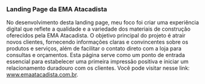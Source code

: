 ### Landing Page da EMA Atacadista
No desenvolvimento desta landing page, meu foco foi criar uma experiência digital que reflete a qualidade e a variedade dos materiais de construção oferecidos pela EMA Atacadista. O objetivo principal do projeto é atrair novos clientes, fornecendo informações claras e convincentes sobre os produtos e serviços, além de facilitar o contato direto com a loja para consultas e orçamentos. Esta página serve como um ponto de entrada essencial para estabelecer uma primeira impressão positiva e iniciar um relacionamento duradouro com os clientes. Você pode visitar nesse link: www.emaatacadista.com.br.
